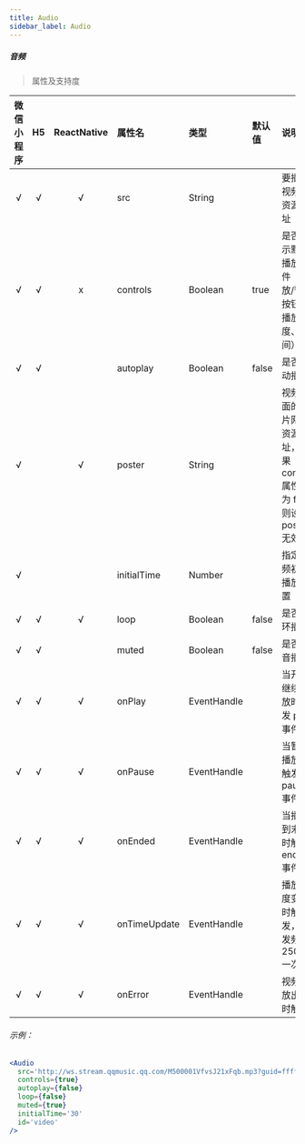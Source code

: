 ```yaml
---
title: Audio
sidebar_label: Audio
---
```


##### 音频

> 属性及支持度

| 微信小程序 | H5 | ReactNative| 属性名 | 类型 | 默认值 | 说明 |
| :-: | :-: | :-: | :- | :- | :- | :- |
| √ | √ | √ | src            | String      |        | 要播放视频的资源地址                                         |
| √ | √ | x | controls       | Boolean     | true   | 是否显示默认播放控件（播放/暂停按钮、播放进度、时间）        |
| √ | √ |  | autoplay       | Boolean     | false  | 是否自动播放                                                 |
| √ |   | √ | poster         | String      |        | 视频封面的图片网络资源地址，如果 controls 属性值为 false 则设置 poster 无效 |
| √ |   |  | initialTime   | Number      |        | 指定视频初始播放位置                                         |
| √ | √ | √ | loop           | Boolean     | false  | 是否循环播放                                                 |
| √ | √ |  | muted          | Boolean     | false  | 是否静音播放                                                 |
| √ | √ | √ | onPlay       | EventHandle |        | 当开始/继续播放时触发 play 事件                                |
| √ | √ | √ | onPause      | EventHandle |        | 当暂停播放时触发 pause 事件                                  |
| √ | √ | √ | onEnded      | EventHandle |        | 当播放到末尾时触发 ended 事件                                |
| √ | √ | √ | onTimeUpdate | EventHandle |        | 播放进度变化时触发，触发频率 250ms 一次 |
| √ | √ | √ | onError      | EventHandle |        | 视频播放出错时触发                                           |

###### 示例：
```jsx
<Audio
  src='http://ws.stream.qqmusic.qq.com/M500001VfvsJ21xFqb.mp3?guid=ffffffff82def4af4b12b3cd9337d5e7&uin=346897220&vkey=6292F51E1E384E06DCBDC9AB7C49FD713D632D313AC4858BACB8DDD29067D3C601481D36E62053BF8DFEAF74C0A5CCFADD6471160CAF3E6A&fromtag=46'
  controls={true}
  autoplay={false}
  loop={false}
  muted={true}
  initialTime='30'
  id='video'
/>
```
